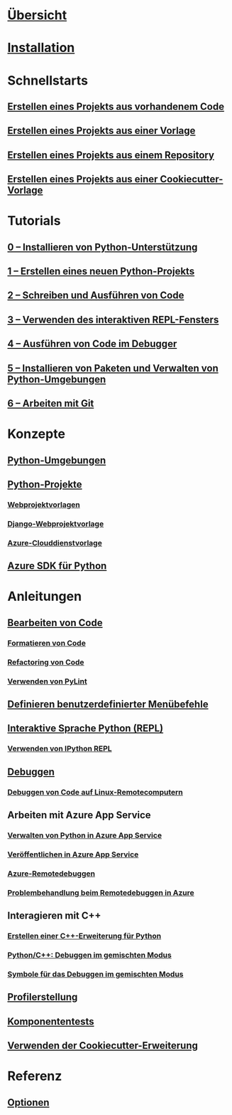 # [Übersicht](overview-of-python-tools-for-visual-studio.md)
# [Installation](installing-python-support-in-visual-studio.md)
# Schnellstarts
## [Erstellen eines Projekts aus vorhandenem Code](quickstart-01-project-from-existing.md)
## [Erstellen eines Projekts aus einer Vorlage](quickstart-02-python-in-visual-studio-project-from-template.md)
## [Erstellen eines Projekts aus einem Repository](quickstart-03-python-in-visual-studio-project-from-repository.md)
## [Erstellen eines Projekts aus einer Cookiecutter-Vorlage](quickstart-04-python-in-visual-studio-project-from-cookiecutter.md)
# Tutorials
## [0 – Installieren von Python-Unterstützung](tutorial-working-with-python-in-visual-studio-step-00-installation.md)
## [1 – Erstellen eines neuen Python-Projekts](tutorial-working-with-python-in-visual-studio-step-01-create-project.md)
## [2 – Schreiben und Ausführen von Code](tutorial-working-with-python-in-visual-studio-step-02-writing-code.md)
## [ 3 – Verwenden des interaktiven REPL-Fensters](tutorial-working-with-python-in-visual-studio-step-03-interactive-repl.md)
## [4 – Ausführen von Code im Debugger](tutorial-working-with-python-in-visual-studio-step-04-debugging.md)
## [5 – Installieren von Paketen und Verwalten von Python-Umgebungen](tutorial-working-with-python-in-visual-studio-step-05-installing-packages.md)
## [6 – Arbeiten mit Git](tutorial-working-with-python-in-visual-studio-step-06-working-with-git.md)
# Konzepte
## [Python-Umgebungen](managing-python-environments-in-visual-studio.md)
## [Python-Projekte](managing-python-projects-in-visual-studio.md)
### [Webprojektvorlagen](python-web-application-project-templates.md)
### [Django-Webprojektvorlage](python-django-web-application-project-template.md)
### [Azure-Clouddienstvorlage](python-azure-cloud-service-project-template.md)
## [Azure SDK für Python](azure-sdk-for-python.md)
# Anleitungen
## [Bearbeiten von Code](editing-python-code-in-visual-studio.md)
### [Formatieren von Code](formatting-python-code.md)
### [Refactoring von Code](refactoring-python-code.md)
### [Verwenden von PyLint](linting-python-code.md)
## [Definieren benutzerdefinierter Menübefehle](defining-custom-python-project-commands.md)
## [Interaktive Sprache Python (REPL)](python-interactive-repl-in-visual-studio.md)
### [Verwenden von IPython REPL](interactive-repl-ipython.md)
## [Debuggen](debugging-python-in-visual-studio.md)
### [Debuggen von Code auf Linux-Remotecomputern](debugging-python-code-on-remote-linux-machines.md)
## Arbeiten mit Azure App Service
### [Verwalten von Python in Azure App Service](managing-python-on-azure-app-service.md)
### [Veröffentlichen in Azure App Service](publishing-python-web-applications-to-azure-from-visual-studio.md)
### [Azure-Remotedebuggen](debugging-remote-python-code-on-azure.md)
### [Problembehandlung beim Remotedebuggen in Azure](debugging-remote-python-code-on-azure-troubleshooting.md)
## Interagieren mit C++
### [Erstellen einer C++-Erweiterung für Python](working-with-c-cpp-python-in-visual-studio.md)
### [Python/C++: Debuggen im gemischten Modus](debugging-mixed-mode-c-cpp-python-in-visual-studio.md)
### [Symbole für das Debuggen im gemischten Modus](debugging-symbols-for-mixed-mode-c-cpp-python.md)
## [Profilerstellung](profiling-python-code-in-visual-studio.md)
## [Komponententests](unit-testing-python-in-visual-studio.md)
## [Verwenden der Cookiecutter-Erweiterung](using-python-cookiecutter-templates.md)
# Referenz
## [Optionen](python-support-options-and-settings-in-visual-studio.md)

